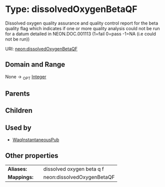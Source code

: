 
# Type: dissolvedOxygenBetaQF


Dissolved oxygen quality assurance and quality control report for the beta quality flag which indicates if one or more quality analysis could not be run for a datum detailed in NEON.DOC.001113 (1=fail 0=pass -1=NA (i.e could not be run))

URI: [neon:dissolvedOxygenBetaQF](https://data.neonscience.org/dissolvedOxygenBetaQF)


## Domain and Range

None ->  <sub>OPT</sub> [Integer](types/Integer.md)

## Parents


## Children


## Used by

 * [WaqInstantaneousPub](WaqInstantaneousPub.md)

## Other properties

|  |  |  |
| --- | --- | --- |
| **Aliases:** | | dissolved oxygen beta q f |
| **Mappings:** | | neon:dissolvedOxygenBetaQF |

